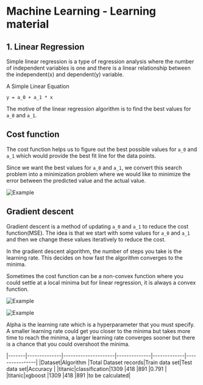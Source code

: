 # Machine Learning - Learning material

## 1. Linear Regression

Simple linear regression is a type of regression analysis where the number of independent variables is one and there is a linear relationship between the independent(x) and dependent(y) variable. 

A Simple Linear Equation
```
y = a_0 + a_1 * x
```

The motive of the linear regression algorithm is to find the best values for `a_0` and `a_1`.

## Cost function

The cost function helps us to figure out the best possible values for `a_0` and `a_1` which would provide the best fit line for the data points.

Since we want the best values for `a_0` and `a_1`, we convert this search problem into a minimization problem where we would like to minimize the error between the predicted value and the actual value.

![Example](https://cdn-images-1.medium.com/max/1600/1*wQCSNJ486WxL4mZ3FOYtgw.png?raw=true "Example")


## Gradient descent

 Gradient descent is a method of updating `a_0` and `a_1` to reduce the cost function(MSE). The idea is that we start with some values for `a_0` and `a_1` and then we change these values iteratively to reduce the cost. 

In the gradient descent algorithm, the number of steps you take is the learning rate. This decides on how fast the algorithm converges to the minima.

Sometimes the cost function can be a non-convex function where you could settle at a local minima but for linear regression, it is always a convex function.


![Example](https://cdn-images-1.medium.com/max/1200/1*D4Q7zeRBmZ3z1CbD37CIhg.png?raw=true "Example")


![Example](https://cdn-images-1.medium.com/max/1200/1*fr-f6K1ebanMA4Roz8JENA.png?raw=true "Example")


Alpha is the learning rate which is a hyperparameter that you must specify. A smaller learning rate could get you closer to the minima but takes more time to reach the minima, a larger learning rate converges sooner but there is a chance that you could overshoot the minima.

|-------|--------------|---------------------|--------------|-------------|----------------|
|Dataset|Algorithm     |Total Dataset records|Train data set|Test data set|Accuracy        |
|titanic|classification|1309                 |418           |891          |0.791           |
|titanic|xgboost       |1309                 |418           |891          |to be calculated|
